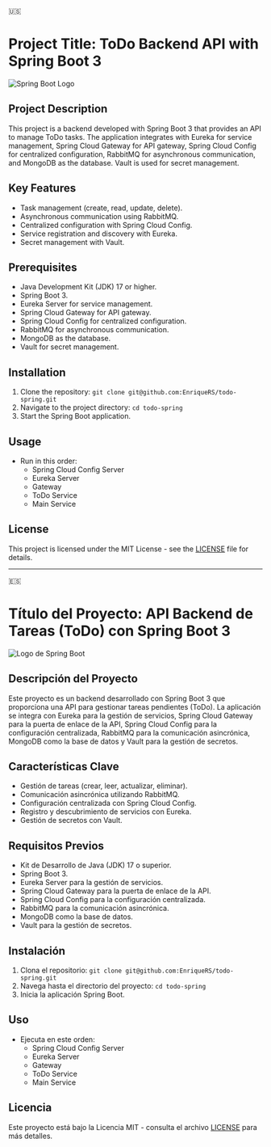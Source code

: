 🇺🇸
# Project Title: ToDo Backend API with Spring Boot 3

![Spring Boot Logo](https://www.vectorlogo.zone/logos/springio/springio-ar21.svg)

## Project Description

This project is a backend developed with Spring Boot 3 that provides an API to manage ToDo tasks.
The application integrates with Eureka for service management, Spring Cloud Gateway for API gateway,
Spring Cloud Config for centralized configuration, RabbitMQ for asynchronous communication, and
MongoDB as the database. Vault is used for secret management.

## Key Features

- Task management (create, read, update, delete).
- Asynchronous communication using RabbitMQ.
- Centralized configuration with Spring Cloud Config.
- Service registration and discovery with Eureka.
- Secret management with Vault.

## Prerequisites

- Java Development Kit (JDK) 17 or higher.
- Spring Boot 3.
- Eureka Server for service management.
- Spring Cloud Gateway for API gateway.
- Spring Cloud Config for centralized configuration.
- RabbitMQ for asynchronous communication.
- MongoDB as the database.
- Vault for secret management.

## Installation

1. Clone the repository: `git clone git@github.com:EnriqueRS/todo-spring.git`
2. Navigate to the project directory: `cd todo-spring`
3. Start the Spring Boot application.

## Usage

- Run in this order:
  - Spring Cloud Config Server
  - Eureka Server
  - Gateway
  - ToDo Service
  - Main Service

## License

This project is licensed under the MIT License - see the [LICENSE](LICENSE) file for details.

---
🇪🇸
# Título del Proyecto: API Backend de Tareas (ToDo) con Spring Boot 3

![Logo de Spring Boot](https://www.vectorlogo.zone/logos/springio/springio-ar21.svg)

## Descripción del Proyecto

Este proyecto es un backend desarrollado con Spring Boot 3 que proporciona una API para gestionar
tareas pendientes (ToDo). La aplicación se integra con Eureka para la gestión de servicios, Spring
Cloud Gateway para la puerta de enlace de la API, Spring Cloud Config para la configuración
centralizada, RabbitMQ para la comunicación asincrónica, MongoDB como la base de datos y Vault para la gestión de secretos.

## Características Clave

- Gestión de tareas (crear, leer, actualizar, eliminar).
- Comunicación asincrónica utilizando RabbitMQ.
- Configuración centralizada con Spring Cloud Config.
- Registro y descubrimiento de servicios con Eureka.
- Gestión de secretos con Vault.

## Requisitos Previos

- Kit de Desarrollo de Java (JDK) 17 o superior.
- Spring Boot 3.
- Eureka Server para la gestión de servicios.
- Spring Cloud Gateway para la puerta de enlace de la API.
- Spring Cloud Config para la configuración centralizada.
- RabbitMQ para la comunicación asincrónica.
- MongoDB como la base de datos.
- Vault para la gestión de secretos.

## Instalación

1. Clona el repositorio: `git clone git@github.com:EnriqueRS/todo-spring.git`
2. Navega hasta el directorio del proyecto: `cd todo-spring`
3. Inicia la aplicación Spring Boot.

## Uso

- Ejecuta en este orden:
  - Spring Cloud Config Server
  - Eureka Server
  - Gateway
  - ToDo Service
  - Main Service

## Licencia

Este proyecto está bajo la Licencia MIT - consulta el archivo [LICENSE](LICENSE) para más detalles.
